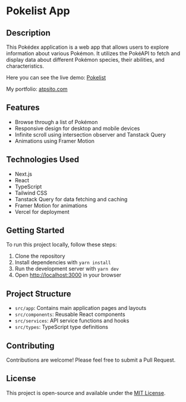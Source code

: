 # Pokelist App

## Description

This Pokédex application is a web app that allows users to explore information about various Pokémon. It utilizes the PokéAPI to fetch and display data about different Pokémon species, their abilities, and characteristics.

Here you can see the live demo: [Pokelist](https://pokelist.atpsito.com)

My portfolio: [atpsito.com](https://atpsito.com)

## Features

- Browse through a list of Pokémon
- Responsive design for desktop and mobile devices
- Infinite scroll using intersection observer and Tanstack Query
- Animations using Framer Motion

## Technologies Used

- Next.js
- React
- TypeScript
- Tailwind CSS
- Tanstack Query for data fetching and caching
- Framer Motion for animations
- Vercel for deployment

## Getting Started

To run this project locally, follow these steps:

1. Clone the repository
2. Install dependencies with `yarn install`
3. Run the development server with `yarn dev`
4. Open [http://localhost:3000](http://localhost:3000) in your browser

## Project Structure

- `src/app`: Contains main application pages and layouts
- `src/components`: Reusable React components
- `src/services`: API service functions and hooks
- `src/types`: TypeScript type definitions

## Contributing

Contributions are welcome! Please feel free to submit a Pull Request.

## License

This project is open-source and available under the [MIT License](LICENSE).
